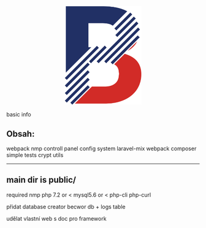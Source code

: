 <p align="center"><a href="http://becvar.xyz/becwork" target="_blank"><img src="https://github.com/lordbecvold/Becwork/blob/main/public/assets/img/favicon.png" width="200"></a></p>


























basic info

Obsah: 
-----------------------
webpack
nmp
controll panel
config system
laravel-mix webpack
composer
simple tests
crypt utils

------------------------
main dir is public/
------------------------




required
nmp
php 7.2 or <
mysql5.6 or <
php-cli
php-curl





přidat
database creator becwor db + logs table


udělat vlastní web s doc pro framework
